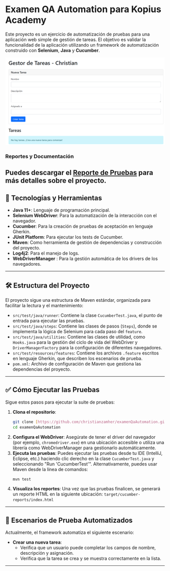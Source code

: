 # Examen QA Automation para Kopius Academy

Este proyecto es un ejercicio de automatización de pruebas para una aplicación web simple de gestión de tareas. El objetivo es validar la funcionalidad de la aplicación utilizando un framework de automatización construido con **Selenium**, **Java** y **Cucumber**.

![](images/gestor.png)


### Reportes y Documentación

Puedes descargar el [Reporte de Pruebas](https://github.com/christianzamher/examenQaAutomation/raw/main/images/Reporte%20Gestor%20de%20Tareas%20-%20Christian%20.docx) para más detalles sobre el proyecto.
---

## 🚀 Tecnologías y Herramientas

* **Java 11+**: Lenguaje de programación principal.
* **Selenium WebDriver**: Para la automatización de la interacción con el navegador.
* **Cucumber**: Para la creación de pruebas de aceptación en lenguaje Gherkin.
* **JUnit Platform**: Para ejecutar los tests de Cucumber.
* **Maven**: Como herramienta de gestión de dependencias y construcción del proyecto.
* **Log4j2**: Para el manejo de logs.
* **WebDriverManager** : Para la gestión automática de los drivers de los navegadores.

---

## 🛠 Estructura del Proyecto

El proyecto sigue una estructura de Maven estándar, organizada para facilitar la lectura y el mantenimiento:

* `src/test/java/runner`: Contiene la clase `CucumberTest.java`, el punto de entrada para ejecutar las pruebas.
* `src/test/java/steps`: Contiene las clases de pasos (`Steps`), donde se implementa la lógica de Selenium para cada paso del `feature`.
* `src/test/java/utilities`: Contiene las clases de utilidad, como `Hooks.java` para la gestión del ciclo de vida del WebDriver y `DriverManagerFactory` para la configuración de diferentes navegadores.
* `src/test/resources/features`: Contiene los archivos `.feature` escritos en lenguaje Gherkin, que describen los escenarios de prueba.
* `pom.xml`: Archivo de configuración de Maven que gestiona las dependencias del proyecto.

---

## ✅ Cómo Ejecutar las Pruebas

Sigue estos pasos para ejecutar la suite de pruebas:

1.  **Clona el repositorio**:
    ```bash
    git clone [https://github.com/christianzamher/examenQaAutomation.git](https://github.com/christianzamher/examenQaAutomation.git)
    cd examenQaAutomation
    ```
2.  **Configura el WebDriver**:
    Asegúrate de tener el driver del navegador (por ejemplo, `chromedriver.exe`) en una ubicación accesible o utiliza una librería como WebDriverManager para gestionarlo automáticamente.
3.  **Ejecuta las pruebas**:
    Puedes ejecutar las pruebas desde tu IDE (IntelliJ, Eclipse, etc.) haciendo clic derecho en la clase `CucumberTest.java` y seleccionando "Run 'CucumberTest'".
    Alternativamente, puedes usar Maven desde la línea de comandos:
    ```bash
    mvn test
    ```
4.  **Visualiza los reportes**:
    Una vez que las pruebas finalicen, se generará un reporte HTML en la siguiente ubicación:
    `target/cucumber-reports/index.html`

---

## 📝 Escenarios de Prueba Automatizados

Actualmente, el framework automatiza el siguiente escenario:

* **Crear una nueva tarea**:
    * Verifica que un usuario puede completar los campos de nombre, descripción y asignación.
    * Verifica que la tarea se crea y se muestra correctamente en la lista.

---

